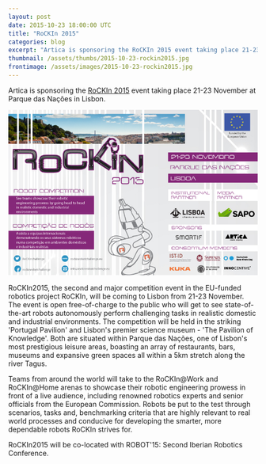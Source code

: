 ```yaml
---
layout: post
date: 2015-10-23 18:00:00 UTC
title: "RoCKIn 2015"
categories: blog
excerpt: "Artica is sponsoring the RoCKIn 2015 event taking place 21-23 November at Parque das Nações in Lisbon."
thumbnail: /assets/thumbs/2015-10-23-rockin2015.jpg
frontimage: /assets/images/2015-10-23-rockin2015.jpg
---
```


Artica is sponsoring the [RoCKIn 2015][1] event taking place 21-23 November at Parque das Nações in Lisbon.

![](/assets/images/2015-10-23-rockin2015.jpg)

RoCKIn2015, the second and major competition event in the EU-funded robotics project RoCKIn, will be coming to Lisbon from 21-23 November. The event is open free-of-charge to the public who will get to see state-of-the-art robots autonomously perform challenging tasks in realistic domestic and industrial environments. The competition will be held in the striking 'Portugal Pavilion' and Lisbon's premier science museum - 'The Pavilion of Knowledge'. Both are situated within Parque das Nações, one of Lisbon's most prestigious leisure areas, boasting an array of restaurants, bars, museums and expansive green spaces all within a 5km stretch along the river Tagus. 

Teams from around the world will take to the RoCKIn@Work and RoCKIn@Home arenas to showcase their robotic engineering prowess in front of a live audience, including renowned robotics experts and senior officials from the European Commission. Robots be put to the test through scenarios, tasks and, benchmarking criteria that are highly relevant to real world processes and conducive for developing the smarter, more dependable robots RoCKIn strives for.

RoCKIn2015 will be co-located with ROBOT'15: Second Iberian Robotics Conference.	

[1]: http://rockinrobotchallenge.eu/rockin2015.php
